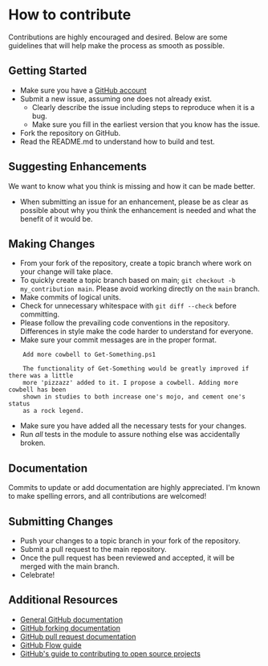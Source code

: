 # How to contribute

Contributions are highly encouraged and desired.
Below are some guidelines that will help make the process as smooth as possible.

## Getting Started

- Make sure you have a [GitHub account](https://github.com/signup/free)
- Submit a new issue, assuming one does not already exist.
  - Clearly describe the issue including steps to reproduce when it is a bug.
  - Make sure you fill in the earliest version that you know has the issue.
- Fork the repository on GitHub.
- Read the README.md to understand how to build and test.

## Suggesting Enhancements

We want to know what you think is missing and how it can be made better.

- When submitting an issue for an enhancement, please be as clear as possible
  about why you think the enhancement is needed and what the benefit of it would
  be.

## Making Changes

- From your fork of the repository, create a topic branch where work on your
  change will take place.
- To quickly create a topic branch based on main;
  `git checkout -b my_contribution main`. Please avoid working directly on the
  `main` branch.
- Make commits of logical units.
- Check for unnecessary whitespace with `git diff --check` before committing.
- Please follow the prevailing code conventions in the repository.
  Differences in style make the code harder to understand for everyone.
- Make sure your commit messages are in the proper format.

```
    Add more cowbell to Get-Something.ps1

    The functionality of Get-Something would be greatly improved if there was a little
    more 'pizzazz' added to it. I propose a cowbell. Adding more cowbell has been
    shown in studies to both increase one's mojo, and cement one's status
    as a rock legend.
```

- Make sure you have added all the necessary tests for your changes.
- Run _all_ tests in the module to assure nothing else was accidentally broken.

## Documentation

Commits to update or add documentation are highly appreciated. I'm known to make
spelling errors, and all contributions are welcomed!

## Submitting Changes

- Push your changes to a topic branch in your fork of the repository.
- Submit a pull request to the main repository.
- Once the pull request has been reviewed and accepted, it will be merged with
  the main branch.
- Celebrate!

## Additional Resources

- [General GitHub documentation](https://help.github.com/)
- [GitHub forking documentation](https://guides.github.com/activities/forking/)
- [GitHub pull request documentation](https://help.github.com/send-pull-requests/)
- [GitHub Flow guide](https://guides.github.com/introduction/flow/)
- [GitHub's guide to contributing to open source projects](https://guides.github.com/activities/contributing-to-open-source/)
